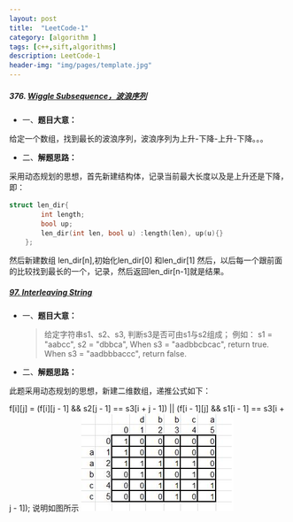 ```yaml
---
layout: post
title:  "LeetCode-1"
category: [algorithm ]
tags: [c++,sift,algorithms]
description: LeetCode-1
header-img: "img/pages/template.jpg"
---
```


##### 376. [Wiggle Subsequence，波浪序列](https://github.com/lichun-wang/LeetCode_2/blob/master/41First%20Missing%20Positive/376.%20Wiggle%20Subsequence/376main.cpp)
* 一、**题目大意：**

给定一个数组，找到最长的波浪序列，波浪序列为上升-下降-上升-下降。。。

* 二、**解题思路：**

采用动态规划的思想，首先新建结构体，记录当前最大长度以及是上升还是下降，即：</br>

```C++
struct len_dir{
        int length;
        bool up;
        len_dir(int len, bool u) :length(len), up(u){}
    };

```
然后新建数组 len_dir[n],初始化len_dir[0] 和len_dir[1] 然后，以后每一个跟前面的比较找到最长的一个，记录，然后返回len_dir[n-1]就是结果。


##### [97. Interleaving String](https://github.com/lichun-wang/LeetCode_2/blob/master/41First%20Missing%20Positive/97.%20Interleaving%20String/97main.cpp)
* 一、**题目大意：**

  >给定字符串s1、s2、s3, 判断s3是否可由s1与s2组成；
  >例如：
  >s1 = "aabcc",
  >s2 = "dbbca",
  >When s3 = "aadbbcbcac", return true.
  >When s3 = "aadbbbaccc", return false.
  
* 二、**解题思路：**

此题采用动态规划的思想，新建二维数组，递推公式如下：

f[i][j] = (f[i][j - 1] && s2[j - 1] == s3[i + j - 1]) || 
          (f[i - 1][j] && s1[i - 1] == s3[i + j - 1]);
说明如图所示
![递推示意图](images\leetcode97.jpg)





